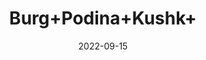 ---
title: 'Burg+Podina+Kushk+'
date: '2022-09-15' 
metatag: '' 
inventory: '0' 
draft: false 
# meta description 
shortDescripton: ''
description: 'Herb'
longdescription: ''
featured: True
# product Price
price: '40.0'
# Product Short Description
shortDescription: ''
productID: '6FB2EEA1-BE26-ED11-9968-005056B3A416'
type: 'products'
category: 'Herb' 
thumnailproduct: 'https://aminsaddiquidawakhana.eralive.net/images/products/6FB2EEA1-BE26-ED11-9968-005056B3A4161.png' 
images:
  - image: 'images/products/6FB2EEA1-BE26-ED11-9968-005056B3A4161.png'  
Variants:
---